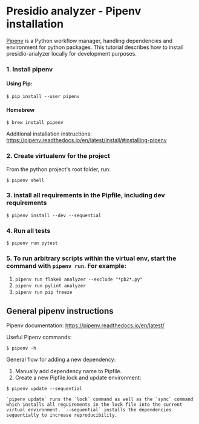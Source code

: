 # Presidio analyzer - Pipenv installation
[Pipenv](https://pipenv.readthedocs.io/en/latest/) is a Python workflow manager, handling dependencies and environment for python packages. This tutorial describes how to install presidio-analyzer locally for development purposes.
### 1. Install pipenv
#### Using Pip:
```
$ pip install --user pipenv
```
#### Homebrew
```
$ brew install pipenv
```

Additional installation instructions: https://pipenv.readthedocs.io/en/latest/install/#installing-pipenv


### 2. Create virtualenv for the project
From the python project's root folder, run:
```
$ pipenv shell
```

### 3. install all requirements in the Pipfile, including dev requirements

```
$ pipenv install --dev --sequential
```

### 4. Run all tests
```
$ pipenv run pytest
```

### 5. To run arbitrary scripts within the virtual env, start the command with `pipenv run`. For example:
1. `pipenv run flake8 analyzer --exclude "*pb2*.py"`
2. `pipenv run pylint analyzer`
3. `pipenv run pip freeze`

## General pipenv instructions
Pipenv documentation: https://pipenv.readthedocs.io/en/latest/

Useful Pipenv commands:
```
$ pipenv -h
```

General flow for adding a new dependency:
1. Manually add dependency name to Pipfile.
2. Create a new Pipfile.lock and update environment:
```
$ pipenv update --sequential
```

    `pipenv update` runs the `lock` command as well as the `sync` command which installs all requirements in the lock file into the current virtual environment. `--sequential` installs the dependencies sequentially to increase reproducibility.